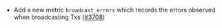 - Add a new metric `broadcast_errors` which
  records the errors observed when broadcasting Txs
  ([\#3708](https://github.com/informalsystems/hermes/issues/3708))